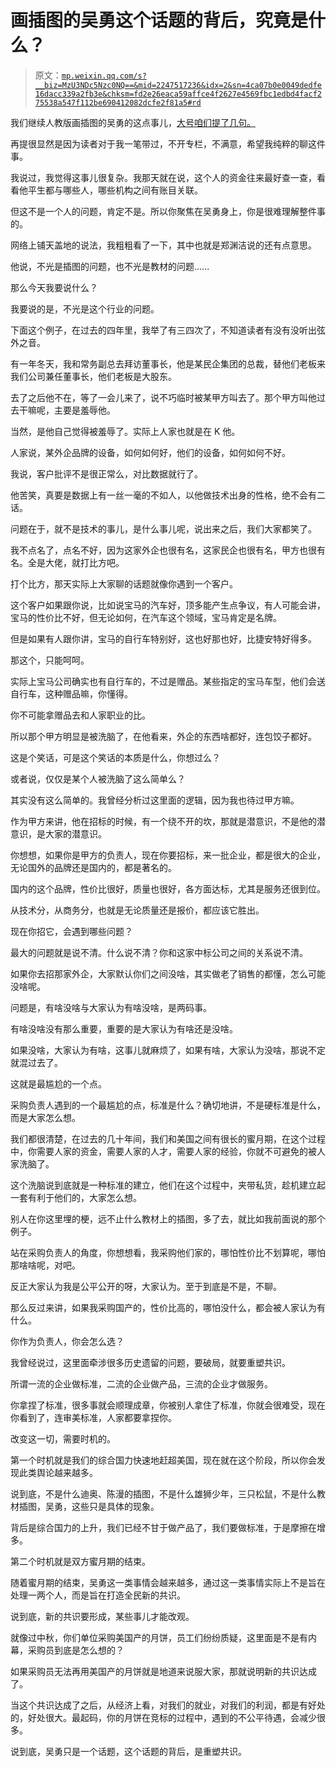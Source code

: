 # 画插图的吴勇这个话题的背后，究竟是什么？

> 原文：[`mp.weixin.qq.com/s?__biz=MzU3NDc5Nzc0NQ==&mid=2247517236&idx=2&sn=4ca07b0e0049dedfe16dacc339a2fb3e&chksm=fd2e26eaca59affce4f2627e4569fbc1edbd4facf275538a547f112be690412082dcfe2f81a5#rd`](http://mp.weixin.qq.com/s?__biz=MzU3NDc5Nzc0NQ==&mid=2247517236&idx=2&sn=4ca07b0e0049dedfe16dacc339a2fb3e&chksm=fd2e26eaca59affce4f2627e4569fbc1edbd4facf275538a547f112be690412082dcfe2f81a5#rd)

我们继续人教版画插图的吴勇的这点事儿，[大号咱们提了几句。](http://mp.weixin.qq.com/s?__biz=MzU0MjYwNDU2Mw==&mid=2247505753&idx=1&sn=9ef2057bfc06780fd7ec5b5b413b8b87&chksm=fb1abb25cc6d32334c381b2a6421a72851bb2725986db79ff5301d69109ae0a3e66c95a6b96d&scene=21#wechat_redirect)

再提很显然是因为读者对于我一笔带过，不开专栏，不满意，希望我纯粹的聊这件事。 

我说过，我觉得这事儿很复杂。我那天就在说，这个人的资金往来最好查一查，看看他平生都与哪些人，哪些机构之间有账目关联。

但这不是一个人的问题，肯定不是。所以你聚焦在吴勇身上，你是很难理解整件事的。

网络上铺天盖地的说法，我粗粗看了一下，其中也就是郑渊洁说的还有点意思。 

他说，不光是插图的问题，也不光是教材的问题......

那么今天我要说什么？ 

我要说的是，不光是这个行业的问题。

下面这个例子，在过去的四年里，我举了有三四次了，不知道读者有没有没听出弦外之音。 

有一年冬天，我和常务副总去拜访董事长，他是某民企集团的总裁，替他们老板来我们公司兼任董事长，他们老板是大股东。 

去了之后他不在，等了一会儿来了，说不巧临时被某甲方叫去了。那个甲方叫他过去干嘛呢，主要是羞辱他。 

当然，是他自己觉得被羞辱了。实际上人家也就是在 K 他。

人家说，某外企品牌的设备，如何如何好，他们的设备，如何如何不好。

我说，客户批评不是很正常么，对比数据就行了。 

他苦笑，真要是数据上有一丝一毫的不如人，以他做技术出身的性格，绝不会有二话。

问题在于，就不是技术的事儿，是什么事儿呢，说出来之后，我们大家都笑了。

我不点名了，点名不好，因为这家外企也很有名，这家民企也很有名，甲方也很有名。全是大佬，就打比方吧。 

打个比方，那天实际上大家聊的话题就像你遇到一个客户。 

这个客户如果跟你说，比如说宝马的汽车好，顶多能产生点争议，有人可能会讲，宝马的性价比不好，但无论如何，在汽车这个领域，宝马肯定是名牌。 

但是如果有人跟你讲，宝马的自行车特别好，这也好那也好，比捷安特好得多。

那这个，只能呵呵。

实际上宝马公司确实也有自行车的，不过是赠品。某些指定的宝马车型，他们会送自行车，这种赠品嘛，你懂得。 

你不可能拿赠品去和人家职业的比。 

所以那个甲方明显是被洗脑了，在他看来，外企的东西啥都好，连包饺子都好。

这是个笑话，可是这个笑话的本质是什么，你想过么？ 

或者说，仅仅是某个人被洗脑了这么简单么？

其实没有这么简单的。我曾经分析过这里面的逻辑，因为我也待过甲方嘛。 

作为甲方来讲，他在招标的时候，有一个绕不开的坎，那就是潜意识，不是他的潜意识，是大家的潜意识。

你想想，如果你是甲方的负责人，现在你要招标，来一批企业，都是很大的企业，无论国外的品牌还是国内的，都是著名的。 

国内的这个品牌，性价比很好，质量也很好，各方面达标，尤其是服务还很到位。 

从技术分，从商务分，也就是无论质量还是报价，都应该它胜出。

现在你招它，会遇到哪些问题？ 

最大的问题就是说不清。什么说不清？你和这家中标公司之间的关系说不清。 

如果你去招那家外企，大家默认你们之间没啥，其实做老了销售的都懂，怎么可能没啥呢。 

问题是，有啥没啥与大家认为有啥没啥，是两码事。

有啥没啥没有那么重要，重要的是大家认为有啥还是没啥。 

如果没啥，大家认为有啥，这事儿就麻烦了，如果有啥，大家认为没啥，那说不定就混过去了。

这就是最尴尬的一个点。 

采购负责人遇到的一个最尴尬的点，标准是什么？确切地讲，不是硬标准是什么，而是大家怎么想。 

我们都很清楚，在过去的几十年间，我们和美国之间有很长的蜜月期，在这个过程中，你需要人家的资金，需要人家的人才，需要人家的经验，你就不可避免的被人家洗脑了。 

这个洗脑说到底就是一种标准的建立，他们在这个过程中，夹带私货，趁机建立起一套有利于他们的，大家怎么想。 

别人在你这里埋的梗，远不止什么教材上的插图，多了去，就比如我前面说的那个例子。 

站在采购负责人的角度，你想想看，我采购他们家的，哪怕性价比不划算呢，哪怕那啥啥呢，对吧。 

反正大家认为我是公平公开的呀，大家认为。至于到底是不是，不聊。

那么反过来讲，如果我采购国产的，性价比高的，哪怕没什么，都会被人家认为有什么。 

你作为负责人，你会怎么选？ 

我曾经说过，这里面牵涉很多历史遗留的问题，要破局，就要重塑共识。 

所谓一流的企业做标准，二流的企业做产品，三流的企业才做服务。

你拿捏了标准，很多事就会顺理成章，你被别人拿住了标准，你就会很难受，现在你看到了，连审美标准，人家都要拿捏你。 

改变这一切，需要时机的。 

第一个时机就是我们的综合国力快速地赶超美国，现在就在这个阶段，所以你会发现此类舆论越来越多。 

说到底，不是什么迪奥、陈漫的插图，不是什么雄狮少年，三只松鼠，不是什么教材插图，吴勇，这些只是具体的现象。

背后是综合国力的上升，我们已经不甘于做产品了，我们要做标准，于是摩擦在增多。

第二个时机就是双方蜜月期的结束。 

随着蜜月期的结束，吴勇这一类事情会越来越多，通过这一类事情实际上不是旨在处理一两个人，而是旨在打造全民新的共识。

说到底，新的共识要形成，某些事儿才能改观。 

就像过中秋，你们单位采购美国产的月饼，员工们纷纷质疑，这里面是不是有内幕，采购员到底是怎么想的？ 

如果采购员无法再用美国产的月饼就是地道来说服大家，那就说明新的共识达成了。

当这个共识达成了之后，从经济上看，对我们的就业，对我们的利润，都是有好处的，好处很大。最起码，你的月饼在竞标的过程中，遇到的不公平待遇，会减少很多。 

说到底，吴勇只是一个话题，这个话题的背后，是重塑共识。